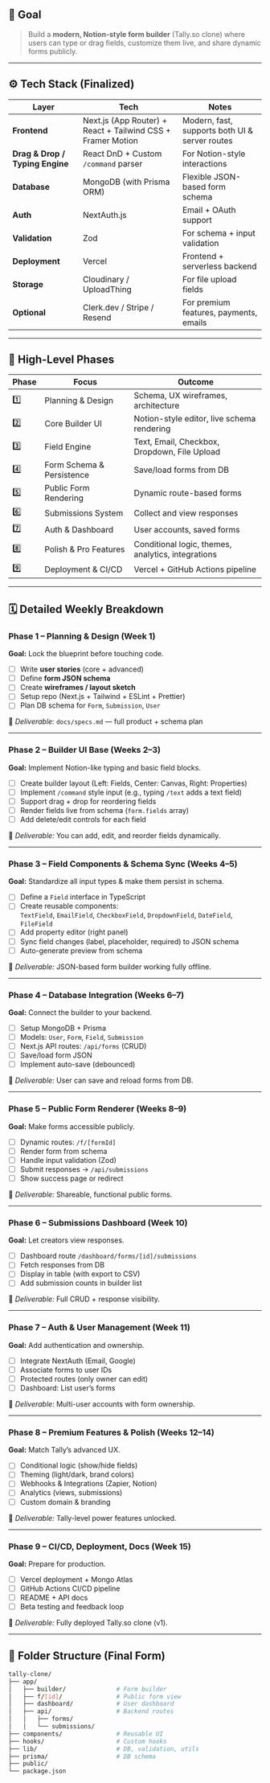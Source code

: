 ## 🧭 Goal

> Build a **modern, Notion-style form builder** (Tally.so clone) where users can type or drag fields, customize them live, and share dynamic forms publicly.

---

## ⚙️ Tech Stack (Finalized)

| Layer                           | Tech                                                        | Notes                                          |
| ------------------------------- | ----------------------------------------------------------- | ---------------------------------------------- |
| **Frontend**                    | Next.js (App Router) + React + Tailwind CSS + Framer Motion | Modern, fast, supports both UI & server routes |
| **Drag & Drop / Typing Engine** | React DnD + Custom `/command` parser                        | For Notion-style interactions                  |
| **Database**                    | MongoDB (with Prisma ORM)                                   | Flexible JSON-based form schema                |
| **Auth**                        | NextAuth.js                                                 | Email + OAuth support                          |
| **Validation**                  | Zod                                                         | For schema + input validation                  |
| **Deployment**                  | Vercel                                                      | Frontend + serverless backend                  |
| **Storage**                     | Cloudinary / UploadThing                                    | For file upload fields                         |
| **Optional**                    | Clerk.dev / Stripe / Resend                                 | For premium features, payments, emails         |

---

## 🧩 High-Level Phases

| Phase | Focus                     | Outcome                                            |
| ----- | ------------------------- | -------------------------------------------------- |
| 1️⃣    | Planning & Design         | Schema, UX wireframes, architecture                |
| 2️⃣    | Core Builder UI           | Notion-style editor, live schema rendering         |
| 3️⃣    | Field Engine              | Text, Email, Checkbox, Dropdown, File Upload       |
| 4️⃣    | Form Schema & Persistence | Save/load forms from DB                            |
| 5️⃣    | Public Form Rendering     | Dynamic route-based forms                          |
| 6️⃣    | Submissions System        | Collect and view responses                         |
| 7️⃣    | Auth & Dashboard          | User accounts, saved forms                         |
| 8️⃣    | Polish & Pro Features     | Conditional logic, themes, analytics, integrations |
| 9️⃣    | Deployment & CI/CD        | Vercel + GitHub Actions pipeline                   |

---

## 🗓️ Detailed Weekly Breakdown

### Phase 1 – Planning & Design (Week 1)

**Goal:** Lock the blueprint before touching code.

- [ ] Write **user stories** (core + advanced)
- [ ] Define **form JSON schema**
- [ ] Create **wireframes / layout sketch**
- [ ] Setup repo (Next.js + Tailwind + ESLint + Prettier)
- [ ] Plan DB schema for `Form`, `Submission`, `User`

🧠 _Deliverable:_ `docs/specs.md` — full product + schema plan

---

### Phase 2 – Builder UI Base (Weeks 2–3)

**Goal:** Implement Notion-like typing and basic field blocks.

- [ ] Create builder layout (Left: Fields, Center: Canvas, Right: Properties)
- [ ] Implement `/command` style input (e.g., typing `/text` adds a text field)
- [ ] Support drag + drop for reordering fields
- [ ] Render fields live from schema (`form.fields` array)
- [ ] Add delete/edit controls for each field

🧠 _Deliverable:_ You can add, edit, and reorder fields dynamically.

---

### Phase 3 – Field Components & Schema Sync (Weeks 4–5)

**Goal:** Standardize all input types & make them persist in schema.

- [ ] Define a `Field` interface in TypeScript
- [ ] Create reusable components:  
       `TextField`, `EmailField`, `CheckboxField`, `DropdownField`, `DateField`, `FileField`
- [ ] Add property editor (right panel)
- [ ] Sync field changes (label, placeholder, required) to JSON schema
- [ ] Auto-generate preview from schema

🧠 _Deliverable:_ JSON-based form builder working fully offline.

---

### Phase 4 – Database Integration (Weeks 6–7)

**Goal:** Connect the builder to your backend.

- [ ] Setup MongoDB + Prisma
- [ ] Models: `User`, `Form`, `Field`, `Submission`
- [ ] Next.js API routes: `/api/forms` (CRUD)
- [ ] Save/load form JSON
- [ ] Implement auto-save (debounced)

🧠 _Deliverable:_ User can save and reload forms from DB.

---

### Phase 5 – Public Form Renderer (Weeks 8–9)

**Goal:** Make forms accessible publicly.

- [ ] Dynamic routes: `/f/[formId]`
- [ ] Render form from schema
- [ ] Handle input validation (Zod)
- [ ] Submit responses → `/api/submissions`
- [ ] Show success page or redirect

🧠 _Deliverable:_ Shareable, functional public forms.

---

### Phase 6 – Submissions Dashboard (Week 10)

**Goal:** Let creators view responses.

- [ ] Dashboard route `/dashboard/forms/[id]/submissions`
- [ ] Fetch responses from DB
- [ ] Display in table (with export to CSV)
- [ ] Add submission counts in builder list

🧠 _Deliverable:_ Full CRUD + response visibility.

---

### Phase 7 – Auth & User Management (Week 11)

**Goal:** Add authentication and ownership.

- [ ] Integrate NextAuth (Email, Google)
- [ ] Associate forms to user IDs
- [ ] Protected routes (only owner can edit)
- [ ] Dashboard: List user’s forms

🧠 _Deliverable:_ Multi-user accounts with form ownership.

---

### Phase 8 – Premium Features & Polish (Weeks 12–14)

**Goal:** Match Tally’s advanced UX.

- [ ] Conditional logic (show/hide fields)
- [ ] Theming (light/dark, brand colors)
- [ ] Webhooks & Integrations (Zapier, Notion)
- [ ] Analytics (views, submissions)
- [ ] Custom domain & branding

🧠 _Deliverable:_ Tally-level power features unlocked.

---

### Phase 9 – CI/CD, Deployment, Docs (Week 15)

**Goal:** Prepare for production.

- [ ] Vercel deployment + Mongo Atlas
- [ ] GitHub Actions CI/CD pipeline
- [ ] README + API docs
- [ ] Beta testing and feedback loop

🧠 _Deliverable:_ Fully deployed Tally.so clone (v1).

---

## 📂 Folder Structure (Final Form)

```bash
tally-clone/
├── app/
│   ├── builder/              # Form builder
│   ├── f/[id]/               # Public form view
│   ├── dashboard/            # User dashboard
│   ├── api/                  # Backend routes
│   │   ├── forms/
│   │   └── submissions/
├── components/               # Reusable UI
├── hooks/                    # Custom hooks
├── lib/                      # DB, validation, utils
├── prisma/                   # DB schema
├── public/
└── package.json
```
